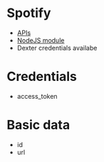 # Spotify

* [APIs](https://developer.spotify.com/web-api/)
* [NodeJS module](https://github.com/thelinmichael/spotify-web-api-node)
* Dexter credentials availabe

# Credentials
* access_token

# Basic data

* id
* url 
